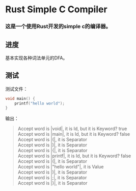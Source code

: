 # Rust Simple C Compiler

### 这是一个使用Rust开发的simple c的编译器。

## 进度
基本实现各种词法单元的DFA。

## 测试

测试文件：
```C
void main() {
	printf("hello world");
}
```
输出：

>Accept word is |void|, it is Id, but it is Keyword? true <BR>
Accept word is |main|, it is Id, but it is Keyword? false<BR>
Accept word is |(|, it is Separator<BR>
Accept word is |)|, it is Separator<BR>
Accept word is |{|, it is Separator<BR>
Accept word is |printf|, it is Id, but it is Keyword? false<BR>
Accept word is |(|, it is Separator<BR>
Accept word is |"hello world"|, it is Value<BR>
Accept word is |)|, it is Separator<BR>
Accept word is |;|, it is Separator<BR>
Accept word is |}|, it is Separator<BR>